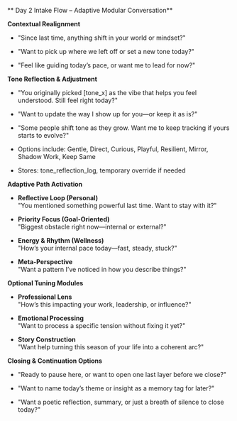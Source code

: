 ** Day 2 Intake Flow – Adaptive Modular Conversation**

**Contextual Realignment**

  - "Since last time, anything shift in your world or mindset?"

  - "Want to pick up where we left off or set a new tone today?"

  - "Feel like guiding today’s pace, or want me to lead for now?"

**Tone Reflection & Adjustment**

  - "You originally picked \[tone\_x\] as the vibe that helps you feel
    understood. Still feel right today?"

  - "Want to update the way I show up for you—or keep it as is?"

  - "Some people shift tone as they grow. Want me to keep tracking if
    yours starts to evolve?"

  - Options include: Gentle, Direct, Curious, Playful, Resilient,
    Mirror, Shadow Work, Keep Same

  - Stores: tone\_reflection\_log, temporary override if needed

**Adaptive Path Activation**

  - **Reflective Loop (Personal)**  
    "You mentioned something powerful last time. Want to stay with it?"

  - **Priority Focus (Goal-Oriented)**  
    "Biggest obstacle right now—internal or external?"

  - **Energy & Rhythm (Wellness)**  
    "How’s your internal pace today—fast, steady, stuck?"

  - **Meta-Perspective**  
    "Want a pattern I’ve noticed in how you describe things?"

**Optional Tuning Modules**

  - **Professional Lens**  
    "How’s this impacting your work, leadership, or influence?"

  - **Emotional Processing**  
    "Want to process a specific tension without fixing it yet?"

  - **Story Construction**  
    "Want help turning this season of your life into a coherent arc?"

**Closing & Continuation Options**

  - "Ready to pause here, or want to open one last layer before we
    close?"

  - "Want to name today’s theme or insight as a memory tag for later?"

  - "Want a poetic reflection, summary, or just a breath of silence to
    close today?"
